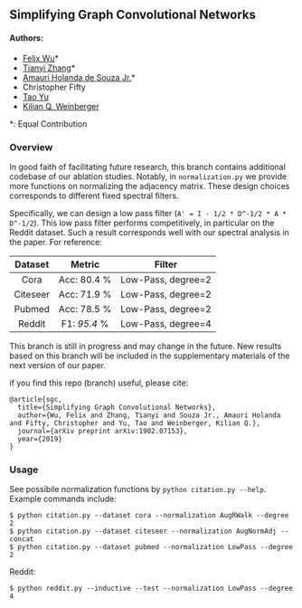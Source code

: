 ## Simplifying Graph Convolutional Networks
#### Authors: 
* [Felix Wu](https://scholar.google.com.tw/citations?user=sNL8SSoAAAAJ&hl=en)*
* [Tianyi Zhang](https://scholar.google.com/citations?user=OI0HSa0AAAAJ&hl=en)*
* [Amauri Holanda de Souza Jr.](https://scholar.google.com/citations?hl=en&user=lP0LBI4AAAAJ&view_op=list_works&sortby=pubdate)*
* Christopher Fifty
* [Tao Yu](http://jhc.sjtu.edu.cn/public/home/taoyu/)
* [Kilian Q. Weinberger](http://kilian.cs.cornell.edu/index.html)

*: Equal Contribution

### Overview
In good faith of facilitating future research, this branch contains additional
codebase of our ablation studies. Notably, in `normalization.py` we provide more
functions on normalizing the adjacency matrix. These design choices corresponds
to different fixed spectral filters.

Specifically, we can design a low pass filter (`A' = I - 1/2 * D^-1/2 * A *
D^-1/2`). This low pass filter performs competitively, in particular on the
Reddit dataset. Such a result corresponds well with our spectral analysis in the paper. 
For reference: 

Dataset | Metric | Filter
:------:|:------:|:-----------:|
Cora    | Acc: 80.4 %     | Low-Pass, degree=2
Citeseer| Acc: 71.9 %     | Low-Pass, degree=2
Pubmed  | Acc: 78.5 %     | Low-Pass, degree=2
Reddit  | F1:  *95.4* %     | Low-Pass, degree=4

This branch is still in progress and may change in the future. New results based
on this branch will be included in the supplementary materials of the next version of our paper. 

if you find this repo (branch) useful, please cite: 
```
@article{sgc,
  title={Simplifying Graph Convolutional Networks},
  author={Wu, Felix and Zhang, Tianyi and Souza Jr., Amauri Holanda and Fifty, Christopher and Yu, Tao and Weinberger, Kilian Q.},
  journal={arXiv preprint arXiv:1902.07153},
  year={2019}
}
```

### Usage
See possibile normalization functions by `python citation.py --help`. Example commands include: 

```
$ python citation.py --dataset cora --normalization AugRWalk --degree 2
$ python citation.py --dataset citeseer --normalization AugNormAdj --concat
$ python citation.py --dataset pubmed --normalization LowPass --degree 2
```

Reddit:
```
$ python reddit.py --inductive --test --normalization LowPass --degree 4
```
